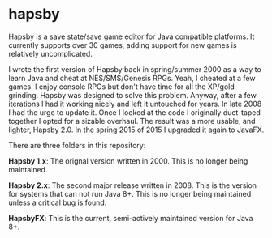 # hapsby
Hapsby is a save state/save game editor for Java compatible platforms. It currently supports over 30 games, adding support for new games is relatively uncomplicated.

I wrote the first version of Hapsby back in spring/summer 2000 as a way to learn Java and cheat at NES/SMS/Genesis RPGs. Yeah, I cheated at a few games. I enjoy console RPGs but don't have time for all the XP/gold grinding. Hapsby was designed to solve this problem. Anyway, after a few iterations I had it working nicely and left it untouched for years. In late 2008 I had the urge to update it. Once I looked at the code I originally duct-taped together I opted for a sizable overhaul. The result was a more usable, and lighter, Hapsby 2.0. In the spring 2015 of 2015 I upgraded it again to JavaFX.

There are three folders in this repository: 

<b>Hapsby 1.x</b>: The orignal version written in 2000. This is no longer being maintained.

<b>Hapsby 2.x</b>: The second major release written in 2008. This is the version for systems that can not run Java 8+. This is no longer being maintained unless a critical bug is found.

<b>HapsbyFX</b>: This is the current, semi-actively maintained version for Java 8+.

